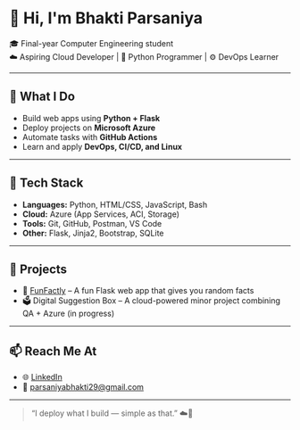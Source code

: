# 👋 Hi, I'm Bhakti Parsaniya

🎓 Final-year Computer Engineering student  
☁️ Aspiring Cloud Developer | 🐍 Python Programmer | ⚙️ DevOps Learner

---

## 🚀 What I Do

- Build web apps using **Python + Flask**
- Deploy projects on **Microsoft Azure**
- Automate tasks with **GitHub Actions**
- Learn and apply **DevOps, CI/CD, and Linux**

---

## 🔧 Tech Stack

- **Languages:** Python, HTML/CSS, JavaScript, Bash
- **Cloud:** Azure (App Services, ACI, Storage)
- **Tools:** Git, GitHub, Postman, VS Code
- **Other:** Flask, Jinja2, Bootstrap, SQLite

---

## 📂 Projects

- 🎯 [FunFactly](https://github.com/Bhakti2904/funfactly) – A fun Flask web app that gives you random facts  
- 🗳️ Digital Suggestion Box – A cloud-powered minor project combining QA + Azure (in progress)

---

## 📫 Reach Me At

- 🌐 [LinkedIn](https://www.linkedin.com/in/bhakti-parsaniya-492234267/)  
- 📧 parsaniyabhakti29@gmail.com  

---

> “I deploy what I build — simple as that.” ☁️🚀
